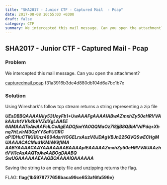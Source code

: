```yaml
---
title: "SHA2017 - Junior CTF - Captured Mail  - Pcap"
date: 2017-08-08 10:55:03 +0300
draft: false
category: CTF
summary: We intercepted this mail message. Can you open the attachment?
---
```

## SHA2017 - Junior CTF - Captured Mail  - Pcap
### Problem

We intercepted this mail message. Can you open the attachment?

[capturedmail.pcap](#) f31a3916b3de4d880db104d6a7bc1b7e

### Solution

Using Wireshark's follow tcp stream returns a string representing a zip file 

___UEsDBBQAAAAIAIy53UoyFb1+UwAAAFgAAAAIABwAZmxhZy50eHRVVAkAAzhtVVk4bVVZdXgLAAEE
6AMAAAToAwAAFclLCoAgEADQfaeYA0QQMaOz7iSjjB8QBbVVdPdq+Xhnq7HLvIrM3OpYYSaFUCRC
aP1DHuCTlKI1Knz4694dsrHGGELrxAuzV8JDAgVBJn225QVQSwECHgMUAAAACACMud1KMhW9flMA
AABYAAAACAAYAAAAAAABAAAApIEAAAAAZmxhZy50eHRVVAUAAzhtVVl1eAsAAQToAwAABOgDAABQ
SwUGAAAAAAEAAQBOAAAAlQAAAAAA___

Saving the string to an empty file and unzipping returns the flag.

FLAG: __flag{1b5978777658baca99ce653af6fa596e}__
